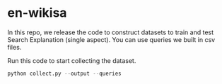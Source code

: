 # en-wikisa
In this repo, we release the code to construct datasets to train and test Search Explanation (single aspect).
You can use queries we built in csv files.

Run this code to start collecting the dataset.

```python
python collect.py --output --queries
```
